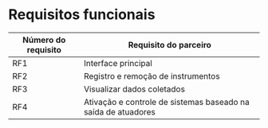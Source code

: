 # Requisitos funcionais

| Número do requisito | Requisito do parceiro                                         |
| ------------------- | ------------------------------------------------------------- |
| RF1                 | Interface principal                                           |
| RF2                 | Registro e remoção de instrumentos                            |
| RF3                 | Visualizar dados coletados                                    |
| RF4                 | Ativação e controle de sistemas baseado na saída de atuadores |
